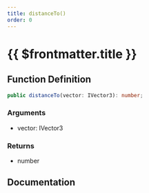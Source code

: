 ```yaml
---
title: distanceTo()
order: 0
---
```


# {{ $frontmatter.title }}

## Function Definition

```ts
public distanceTo(vector: IVector3): number;
```

### Arguments

* vector: IVector3

### Returns

* number

## Documentation

<!--@include: ./parts/distanceTo.md-->
